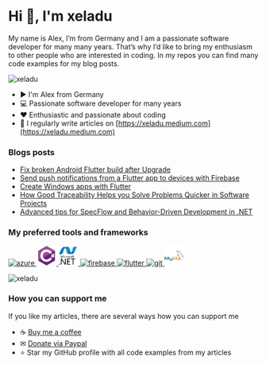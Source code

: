 # Hi 👋, I'm xeladu

My name is Alex, I’m from Germany and I am a passionate software developer for many many years. That’s why I’d like to bring my enthusiasm to other people who are interested in coding. In my repos you can find many code examples for my blog posts.

<p align="left"> <img src="https://komarev.com/ghpvc/?username=xeladu&label=Profile%20views&color=44ff00&style=plastic" alt="xeladu" /> </p>

- ▶  I'm Alex from Germany
- 💻 Passionate software developer for many years
- ❤  Enthusiastic and passionate about coding
- 📝 I regularly write articles on [https://xeladu.medium.com](https://xeladu.medium.com)

### Blogs posts
<!-- BLOG-POST-LIST:START -->
- [Fix broken Android Flutter build after Upgrade](https://xeladu.medium.com/fix-broken-android-flutter-build-after-upgrade-be5533a56602?source=rss-ae1e6291afc3------2)
- [Send push notifications from a Flutter app to devices with Firebase](https://levelup.gitconnected.com/send-push-notifications-from-a-flutter-app-to-devices-with-firebase-9c84ce58fe30?source=rss-ae1e6291afc3------2)
- [Create Windows apps with Flutter](https://levelup.gitconnected.com/create-windows-apps-with-flutter-cd287c9a029c?source=rss-ae1e6291afc3------2)
- [How Good Traceability Helps you Solve Problems Quicker in Software Projects](https://levelup.gitconnected.com/how-good-traceability-helps-you-solve-problems-quicker-in-software-projects-ad31929818fa?source=rss-ae1e6291afc3------2)
- [Advanced tips for SpecFlow and Behavior-Driven Development in .NET](https://levelup.gitconnected.com/advanced-tips-for-specflow-and-behavior-driven-development-in-net-3dcf93dc2655?source=rss-ae1e6291afc3------2)
<!-- BLOG-POST-LIST:END -->

### My preferred tools and frameworks
 <p>
  <a href="https://azure.microsoft.com/en-in/" target="_blank" rel="noreferrer"> <img src="https://www.vectorlogo.zone/logos/microsoft_azure/microsoft_azure-icon.svg" alt="azure" width="40" height="40"/> </a> 
  <a href="https://www.w3schools.com/cs/" target="_blank" rel="noreferrer"> <img src="https://raw.githubusercontent.com/devicons/devicon/master/icons/csharp/csharp-original.svg" alt="csharp" width="40" height="40"/> </a> 
  <a href="https://dotnet.microsoft.com/" target="_blank" rel="noreferrer"> <img src="https://raw.githubusercontent.com/devicons/devicon/master/icons/dot-net/dot-net-original-wordmark.svg" alt="dotnet" width="40" height="40"/> </a> 
  <a href="https://firebase.google.com/" target="_blank" rel="noreferrer"> <img src="https://www.vectorlogo.zone/logos/firebase/firebase-icon.svg" alt="firebase" width="40" height="40"/> </a> 
  <a href="https://flutter.dev" target="_blank" rel="noreferrer"> <img src="https://www.vectorlogo.zone/logos/flutterio/flutterio-icon.svg" alt="flutter" width="40" height="40"/> </a> 
  <a href="https://git-scm.com/" target="_blank" rel="noreferrer"> <img src="https://www.vectorlogo.zone/logos/git-scm/git-scm-icon.svg" alt="git" width="40" height="40"/> </a> 
  <a href="https://www.mysql.com/" target="_blank" rel="noreferrer"> <img src="https://raw.githubusercontent.com/devicons/devicon/master/icons/mysql/mysql-original-wordmark.svg" alt="mysql" width="40" height="40"/> </a> 
  </p>
  
  <p><img src="https://github-readme-stats.vercel.app/api/top-langs?username=xeladu&show_icons=true&theme=synthwave&locale=en&layout=compact" alt="xeladu" /></p>




### How you can support me

If you like my articles, there are several ways how you can support me
- ☕ [Buy me a coffee](https://medium.com/r/?url=https%3A%2F%2Fwww.buymeacoffee.com%2Fxeladu)
- ✉  [Donate via Paypal](https://medium.com/r/?url=https%3A%2F%2Fwww.paypal.com%2Fdonate%2F%3Fhosted_button_id%3DJPWK39GGPAAFQ)
- ⭐ Star my GitHub profile with all code examples from my articles
